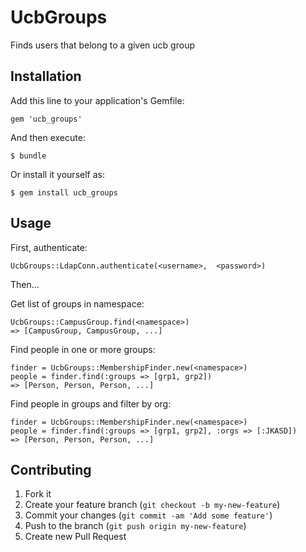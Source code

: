 # UcbGroups

Finds users that belong to a given ucb group

## Installation

Add this line to your application's Gemfile:

    gem 'ucb_groups'

And then execute:

    $ bundle

Or install it yourself as:

    $ gem install ucb_groups

## Usage

First, authenticate:
```
UcbGroups::LdapConn.authenticate(<username>,  <password>)
```

Then...

Get list of groups in namespace:
```
UcbGroups::CampusGroup.find(<namespace>)
=> [CampusGroup, CampusGroup, ...]
```

Find people in one or more groups:
```
finder = UcbGroups::MembershipFinder.new(<namespace>)
people = finder.find(:groups => [grp1, grp2])
=> [Person, Person, Person, ...]
```

Find people in groups and filter by org:
```
finder = UcbGroups::MembershipFinder.new(<namespace>)
people = finder.find(:groups => [grp1, grp2], :orgs => [:JKASD])
=> [Person, Person, Person, ...]
```

## Contributing

1. Fork it
2. Create your feature branch (`git checkout -b my-new-feature`)
3. Commit your changes (`git commit -am 'Add some feature'`)
4. Push to the branch (`git push origin my-new-feature`)
5. Create new Pull Request
